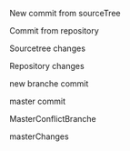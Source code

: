 New commit from sourceTree

Commit from repository

Sourcetree changes

Repository changes

new branche commit

master commit

MasterConflictBranche

masterChanges
